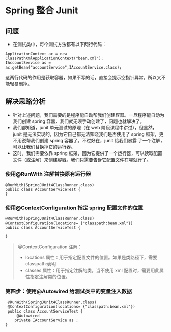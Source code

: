 # Spring 整合 Junit
## 问题
- 在测试类中，每个测试方法都有以下两行代码：
```
ApplicationContext ac = new ClassPathXmlApplicationContext("bean.xml");
IAccountService as = ac.getBean("accountService",IAccountService.class);
```
这两行代码的作用是获取容器，如果不写的话，直接会提示空指针异常。所以又不能轻易删掉。
## 解决思路分析
- 针对上述问题，我们需要的是程序能自动帮我们创建容器。一旦程序能自动为我们创建 spring 容器，我们就无须手动创建了，问题也就解决了。
- 我们都知道，junit 单元测试的原理（在 web 阶段课程中讲过），但显然，junit 是无法实现的，因为它自己都无法知晓我们是否使用了 spring 框架，更不用说帮我们创建 spring 容器了。不过好在，junit 给我们暴露
了一个注解，可以让我们替换掉它的运行器。
- 这时，我们需要依靠 spring 框架，因为它提供了一个运行器，可以读取配置文件（或注解）来创建容器。我们只需要告诉它配置文件在哪就行了。

### 使用@RunWith 注解替换原有运行器
```
@RunWith(SpringJUnit4ClassRunner.class)
public class AccountServiceTest {
}
```
### 使用@ContextConfiguration 指定 spring 配置文件的位置
```
@RunWith(SpringJUnit4ClassRunner.class)
@ContextConfiguration(locations= {"classpath:bean.xml"})
public class AccountServiceTest {

}
```
> @ContextConfiguration 注解：
>- locations 属性：用于指定配置文件的位置。如果是类路径下，需要classpath:表明
>- classes 属性：用于指定注解的类。当不使用 xml 配置时，需要用此属性指定注解类的位置。
### 第四步：使用@Autowired 给测试类中的变量注入数据
```
 @RunWith(SpringJUnit4ClassRunner.class)
 @ContextConfiguration(locations= {"classpath:bean.xml"})
 public class AccountServiceTest {
     @Autowired
    private IAccountService as ; 
}
```